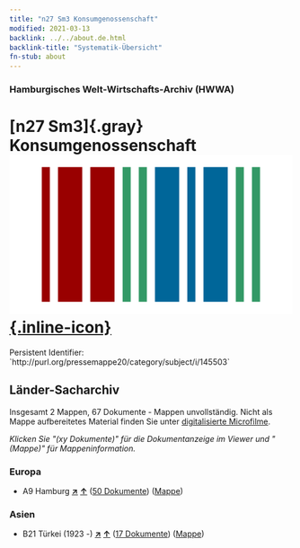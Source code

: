 ```yaml
---
title: "n27 Sm3 Konsumgenossenschaft"
modified: 2021-03-13
backlink: ../../about.de.html
backlink-title: "Systematik-Übersicht"
fn-stub: about
---
```


### Hamburgisches Welt-Wirtschafts-Archiv (HWWA)

# [n27 Sm3]{.gray}&#8201; Konsumgenossenschaft &#160; [![Wikidata](/images/Wikidata-logo.svg "Wikidata"){.inline-icon}](http://www.wikidata.org/entity/Q104711081)

<div class="hint">Persistent Identifier: `http://purl.org/pressemappe20/category/subject/i/145503`</div>







## Länder-Sacharchiv




Insgesamt 2 Mappen, 67 Dokumente - Mappen unvollständig.
Nicht als Mappe aufbereitetes Material finden Sie unter [digitalisierte Microfilme](/film/h1_sh.de.html).

_Klicken Sie "(xy Dokumente)" für die Dokumentanzeige im Viewer und "(Mappe)" für Mappeninformation._




### Europa

- A9 Hamburg [**&nearr;**](../../../geo/i/140905/about.de.html "Hamburg (alle Mappen)") [**&uarr;**](../../../geo/about.de.html#A9 "Ländersystematik") (<a href="https://pm20.zbw.eu/iiifview/folder/sh/140905,145503" title="über: Hamburg : Konsumgenossenschaft" target="_blank">50 Dokumente</a>) ([Mappe](../../../../folder/sh/1409xx/140905/1455xx/145503/about.de.html))

### Asien

- B21 Türkei (1923 -) [**&nearr;**](../../../geo/i/141111/about.de.html "Türkei (1923 -) (alle Mappen)") [**&uarr;**](../../../geo/about.de.html#B21 "Ländersystematik") (<a href="https://pm20.zbw.eu/iiifview/folder/sh/141111,145503" title="über: Türkei (1923 -) : Konsumgenossenschaft" target="_blank">17 Dokumente</a>) ([Mappe](../../../../folder/sh/1411xx/141111/1455xx/145503/about.de.html))








